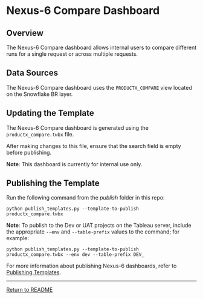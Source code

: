 # Nexus-6 Compare Dashboard

## Overview

The Nexus-6 Compare dashboard allows internal users to compare different runs for a single request or across multiple requests.

## Data Sources

The Nexus-6 Compare dashboard uses the ```PRODUCTX_COMPARE``` view located on the Snowflake BR layer.

## Updating the Template

The Nexus-6 Compare dashboard is generated using the ```productx_compare.twbx``` file.

After making changes to this file, ensure that the search field is empty before publishing.

**Note**: This dashboard is currently for internal use only.

## Publishing the Template

Run the following command from the _publish_ folder in this repo:

```python publish_templates.py --template-to-publish productx_compare.twbx```

**Note**: To publish to the Dev or UAT projects on the Tableau server, include the appropriate ```--env``` and ```--table-prefix``` values to the command; for example:

```python publish_templates.py --template-to-publish productx_compare.twbx --env dev --table-prefix DEV_```

For more information about publishing Nexus-6 dashboards, refer to [Publishing Templates](./publish_templates.md).

<hr/>

[Return to README](../../README.md)